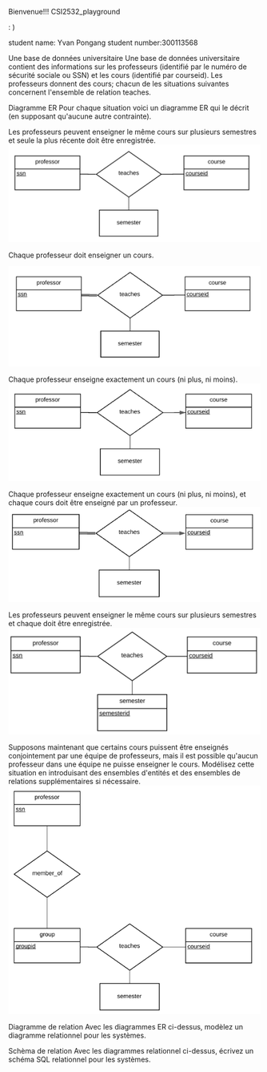 Bienvenue!!! CSI2532_playground 

 : )

student name:  Yvan Pongang
student number:300113568



Une base de données universitaire
Une base de données universitaire contient des informations sur les professeurs (identifié par le numéro de sécurité sociale ou SSN) et les cours (identifié par courseid). Les professeurs donnent des cours; chacun de les situations suivantes concernent l'ensemble de relation teaches.

Diagramme ER
Pour chaque situation voici un diagramme ER qui le décrit (en supposant qu'aucune autre contrainte).

Les professeurs peuvent enseigner le même cours sur plusieurs semestres et seule la plus récente doit être enregistrée.
![ER #1](assets/er_01.png)

Chaque professeur doit enseigner un cours.

![ER #2](assets/er_02.png)

Chaque professeur enseigne exactement un cours (ni plus, ni moins).
![ER #3](assets/er_03.png)

Chaque professeur enseigne exactement un cours (ni plus, ni moins), et chaque cours doit être enseigné par un professeur.
![ER #4](assets/er_04.png)

Les professeurs peuvent enseigner le même cours sur plusieurs semestres et chaque doit être enregistrée.
![ER #5](assets/er_05.png)

Supposons maintenant que certains cours puissent être enseignés conjointement par une équipe de professeurs, mais il est possible qu'aucun professeur dans une équipe ne puisse enseigner le cours. Modélisez cette situation en introduisant des ensembles d'entités et des ensembles de relations supplémentaires si nécessaire.
![ER #6](assets/er_06.png)

Diagramme de relation
Avec les diagrammes ER ci-dessus, modèlez un diagramme relationnel pour les systèmes.

Schèma de relation
Avec les diagrammes relationnel ci-dessus, écrivez un schéma SQL relationnel pour les systèmes.
